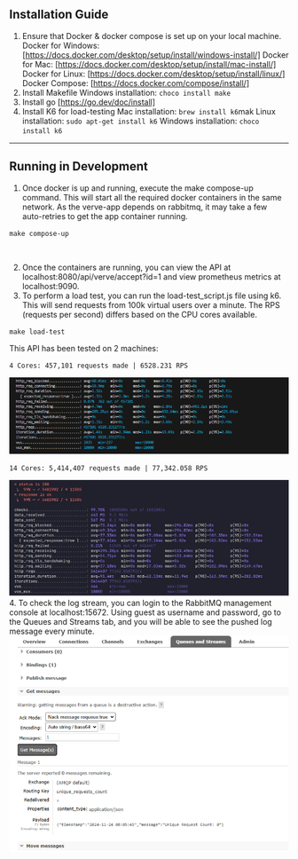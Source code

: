 ## Installation Guide

1.  Ensure that Docker & docker compose is set up on your local machine.
    Docker for Windows: [https://docs.docker.com/desktop/setup/install/windows-install/]
    Docker for Mac: [https://docs.docker.com/desktop/setup/install/mac-install/]
    Docker for Linux: [https://docs.docker.com/desktop/setup/install/linux/]<br>
    Docker Compose: [https://docs.docker.com/compose/install/]
    <br>
2.  Install Makefile
    Windows installation: `choco install make`
    <br>
3.  Install go
    [https://go.dev/doc/install]
    <br>
4.  Install K6 for load-testing
    Mac installation: `brew install k6`mak
    Linux installation: `sudo apt-get install k6`
    Windows installation: `choco install k6`

---

## Running in Development

1. Once docker is up and running, execute the make compose-up command. This will start all the required docker containers in the same network. As the verve-app depends on rabbitmq, it may take a few auto-retries to get the app container running.
```
make compose-up
```
<br>

2. Once the containers are running, you can view the API at localhost:8080/api/verve/accept?id=1 and view prometheus metrics at localhost:9090.
   <br>
3. To perform a load test, you can run the load-test_script.js file using k6. This will send requests from 100k virtual users over a minute. The RPS (requests per second) differs based on the CPU cores available. 
```
make load-test
```
This API has been tested on 2 machines:

```
4 Cores: 457,101 requests made | 6528.231 RPS
```

![alt text](assets/cores-4.png)

```
14 Cores: 5,414,407 requests made | 77,342.058 RPS
```

![alt text](assets/cores-14.png)
<br>
4. To check the log stream, you can login to the RabbitMQ management console at localhost:15672. Using guest as username and password, go to the Queues and Streams tab, and you will be able to see the pushed log message every minute.
![alt text](assets/mq.png)
